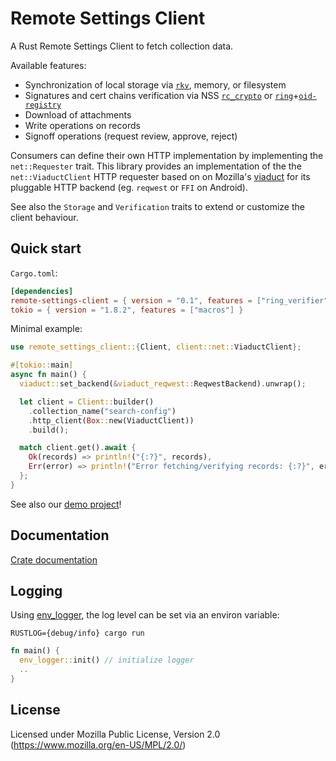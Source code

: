 # Remote Settings Client

A Rust Remote Settings Client to fetch collection data.

Available features:

- Synchronization of local storage via [`rkv`](https://github.com/mozilla/rkv/), memory, or filesystem
- Signatures and cert chains verification via NSS [`rc_crypto`](https://github.com/mozilla/application-services/tree/main/components/support/rc_crypto) or [`ring`](https://lib.rs/crates/ring)+[`oid-registry`](https://lib.rs/crates/oid-registry)
- Download of attachments
- Write operations on records
- Signoff operations (request review, approve, reject)

<!-- - Cross-Platform
- Robust -->

Consumers can define their own HTTP implementation by implementing the `net::Requester` trait.
This library provides an implementation of the the `net::ViaductClient` HTTP requester based on on Mozilla's [viaduct](https://github.com/mozilla/application-services/tree/v128.0/components/viaduct) for its pluggable HTTP backend (eg. `reqwest` or `FFI` on Android).

See also the `Storage` and `Verification` traits to extend or customize the client behaviour.


## Quick start

`Cargo.toml`:

```toml
[dependencies]
remote-settings-client = { version = "0.1", features = ["ring_verifier", "viaduct_client"] }
tokio = { version = "1.8.2", features = ["macros"] }
```

Minimal example:

```rust
use remote_settings_client::{Client, client::net::ViaductClient};

#[tokio::main]
async fn main() {
  viaduct::set_backend(&viaduct_reqwest::ReqwestBackend).unwrap();

  let client = Client::builder()
    .collection_name("search-config")
    .http_client(Box::new(ViaductClient))
    .build();

  match client.get().await {
    Ok(records) => println!("{:?}", records),
    Err(error) => println!("Error fetching/verifying records: {:?}", error),
  };
}
```

See also our [demo project](rs-client-demo)!

## Documentation

[Crate documentation](https://docs.rs/remote_settings_client)

## Logging

Using [env_logger](https://docs.rs/env_logger), the log level can be set via an environ variable:

`RUSTLOG={debug/info} cargo run`

```rust
fn main() {
  env_logger::init() // initialize logger
  ..
}
```

## License

Licensed under Mozilla Public License, Version 2.0 (https://www.mozilla.org/en-US/MPL/2.0/)
